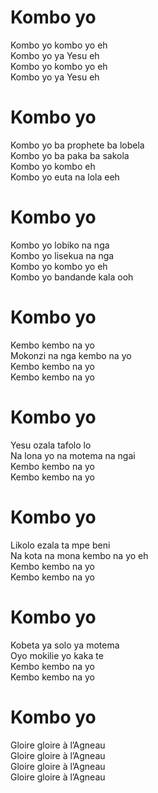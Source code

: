 # Kombo yo  
Kombo yo kombo yo eh  
Kombo yo ya Yesu eh  
Kombo yo kombo yo eh  
Kombo yo ya Yesu eh  

# Kombo yo  
Kombo yo ba prophete ba lobela  
Kombo yo ba paka ba sakola  
Kombo yo kombo eh  
Kombo yo euta na lola eeh  

# Kombo yo  
Kombo yo lobiko na nga  
Kombo yo lisekua na nga  
Kombo yo kombo yo eh  
Kombo yo bandande kala ooh  

# Kombo yo  
Kembo kembo na yo  
Mokonzi na nga kembo na yo  
Kembo kembo na yo  
Kembo kembo na yo  

# Kombo yo  
Yesu ozala tafolo lo  
Na lona yo na motema na ngai  
Kembo kembo na yo  
Kembo kembo na yo  

# Kombo yo  
Likolo ezala ta mpe beni  
Na kota na mona kembo na yo eh  
Kembo kembo na yo  
Kembo kembo na yo  

# Kombo yo  
Kobeta ya solo ya motema  
Oyo mokilie yo kaka te  
Kembo kembo na yo  
Kembo kembo na yo  

# Kombo yo  
Gloire gloire à l’Agneau  
Gloire gloire à l’Agneau  
Gloire gloire à l’Agneau  
Gloire gloire à l’Agneau  

#   
